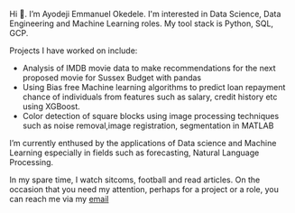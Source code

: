 Hi 👋. I’m Ayodeji Emmanuel Okedele. I'm interested in Data Science, Data Engineering and Machine Learning roles. My tool stack is Python, SQL, GCP. 

Projects I have worked on include: 

- Analysis of IMDB movie data to make recommendations for the next proposed movie for Sussex Budget with pandas
- Using Bias free Machine learning algorithms to predict loan repayment chance of individuals from features such as salary, credit history etc using XGBoost.
- Color detection of square blocks using image processing techniques such as noise removal,image registration, segmentation in MATLAB

I’m currently enthused by the applications of Data science and Machine Learning especially in fields such as forecasting, Natural Language Processing. 

In my spare time, I watch sitcoms, football and read articles. On the occasion that you need my attention, perhaps for a project or a role, you can reach me via my [email](okedeleayodeji60@outlook.com)
